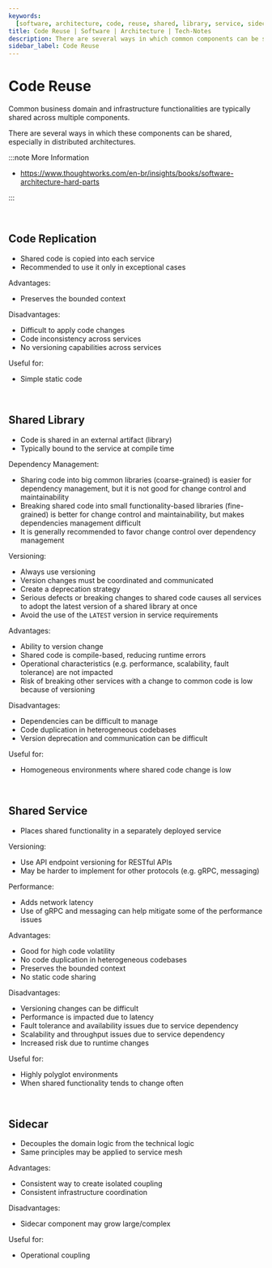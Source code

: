 ```yaml
---
keywords:
  [software, architecture, code, reuse, shared, library, service, sidecar, mesh]
title: Code Reuse | Software | Architecture | Tech-Notes
description: There are several ways in which common components can be shared, especially in distributed architectures.
sidebar_label: Code Reuse
---
```


# Code Reuse

Common business domain and infrastructure functionalities are typically shared across multiple components.

There are several ways in which these components can be shared, especially in distributed architectures.

:::note More Information

- https://www.thoughtworks.com/en-br/insights/books/software-architecture-hard-parts

:::

<br/>

## Code Replication

- Shared code is copied into each service
- Recommended to use it only in exceptional cases

Advantages:

- Preserves the bounded context

Disadvantages:

- Difficult to apply code changes
- Code inconsistency across services
- No versioning capabilities across services

Useful for:

- Simple static code

<br/>

## Shared Library

- Code is shared in an external artifact (library)
- Typically bound to the service at compile time

Dependency Management:

- Sharing code into big common libraries (coarse-grained) is easier for dependency management, but it is not good for change control and maintainability
- Breaking shared code into small functionality-based libraries (fine-grained) is better for change control and maintainability, but makes dependencies management difficult
- It is generally recommended to favor change control over dependency management

Versioning:

- Always use versioning
- Version changes must be coordinated and communicated
- Create a deprecation strategy
- Serious defects or breaking changes to shared code causes all services to adopt the latest version of a shared library at once
- Avoid the use of the `LATEST` version in service requirements

Advantages:

- Ability to version change
- Shared code is compile-based, reducing runtime errors
- Operational characteristics (e.g. performance, scalability, fault tolerance) are not impacted
- Risk of breaking other services with a change to common code is low because of versioning

Disadvantages:

- Dependencies can be difficult to manage
- Code duplication in heterogeneous codebases
- Version deprecation and communication can be difficult

Useful for:

- Homogeneous environments where shared code change is low

<br/>

## Shared Service

- Places shared functionality in a separately deployed service

Versioning:

- Use API endpoint versioning for RESTful APIs
- May be harder to implement for other protocols (e.g. gRPC, messaging)

Performance:

- Adds network latency
- Use of gRPC and messaging can help mitigate some of the performance issues

Advantages:

- Good for high code volatility
- No code duplication in heterogeneous codebases
- Preserves the bounded context
- No static code sharing

Disadvantages:

- Versioning changes can be difficult
- Performance is impacted due to latency
- Fault tolerance and availability issues due to service dependency
- Scalability and throughput issues due to service dependency
- Increased risk due to runtime changes

Useful for:

- Highly polyglot environments
- When shared functionality tends to change often

<br/>

## Sidecar

- Decouples the domain logic from the technical logic
- Same principles may be applied to service mesh

Advantages:

- Consistent way to create isolated coupling
- Consistent infrastructure coordination

Disadvantages:

- Sidecar component may grow large/complex

Useful for:

- Operational coupling
